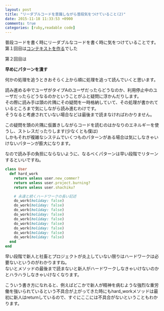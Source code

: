 ```yaml
---
layout: post
title: "リーダブルコードを意識しながら普段気をつけていること(2)"
date: 2015-11-18 11:33:53 +0900
comments: true
categories: [ruby,readable code]
---
```

  
普段コードを書く時にリーダブルなコードを書く時に気をつけていることです。  
第１回目は[コンテキストを作る](http://yoshitsugufujii.github.io/blog/2015/11/18/readable-code-1/)でした  
  
第２回目は
  
**早めにパターンを潰す**
  
<!-- more -->
  
何かの処理を追うときおそらく上から順に処理を追って読んでいくと思います。  

読み進める中でユーザがタイプAのユーザだったらどうなのか、利用停止中のユーザだったらどうなるのかということがふと疑問に浮かんだりします。  
その際に読み手は頭の片隅にその疑問を一時格納していて、その処理が書かれているところまで気にしながら読み進むわけです。  
そうなると考慮されていない場合などは最後まで読まなければわかりません。  
  
この疑問を頭の片隅に仮置きしながらコードを読むのはかなりのエネルギーを使うし、ストレスだったりします(少なくとも僕は)  
しかもそれが複雑なシステムでいくつものパターンがある場合は気にしなきゃいけないパターンが膨大になります。  
  
なので読み手の負担にならないように、なるべくパターンは早い段階でリターンするといいですね。  
  
```ruby
class User
  def hard_work
    return unless user.new_commer?
    return unless user.project.burning?
    return unless user.shachiku?

    # 永遠と続くハードワークの長い記述
    do_work(holiday: false)
    do_work(holiday: false)
    do_work(holiday: false)
    do_work(holiday: false)
    do_work(holiday: false)
    do_work(holiday: false)
    do_work(holiday: false)
    do_work(holiday: false)
    do_work(holiday: false)
  end
end
```
  
早い段階で新人と社畜とプロジェクトが炎上していない限りはハードワークは必要ないというのがわかりますね。   
ないとメソッドの最後まで読まないと新人がハードワークしなきゃいけないのかとハラハラしなきゃいけなくなります。  
  
こういう書き方になれると、例えばどこかで新人が精神を病むような強烈な重労働を強いられているという不具合が上がってきた時にもhard_workメソッドは最初に新人はreturnしているので、すぐにここには不具合がないということもわかります。  
